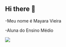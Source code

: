 ## Hi there 👋

-Meu nome é Mayara Vieira

-Aluna do Ensino Médio

![](https://media1.tenor.com/m/h5VyJy3Ph_wAAAAC/chopper-one-piece-chopper.gif)
